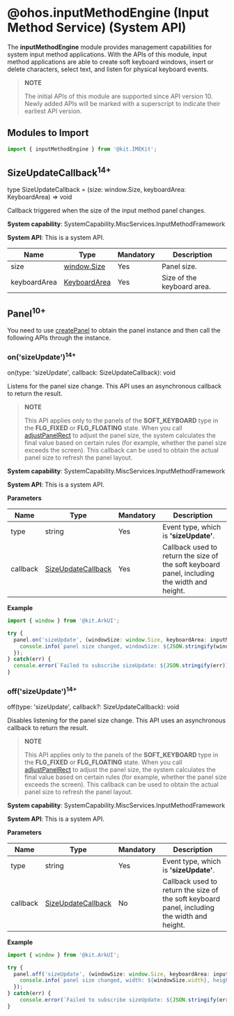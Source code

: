 # @ohos.inputMethodEngine (Input Method Service) (System API)

The **inputMethodEngine** module provides management capabilities for system input method applications. With the APIs of this module, input method applications are able to create soft keyboard windows, insert or delete characters, select text, and listen for physical keyboard events.

> **NOTE**
>
> The initial APIs of this module are supported since API version 10. Newly added APIs will be marked with a superscript to indicate their earliest API version.

## Modules to Import

```ts
import { inputMethodEngine } from '@kit.IMEKit';
```

## SizeUpdateCallback<sup>14+</sup>

type SizeUpdateCallback = (size: window.Size, keyboardArea: KeyboardArea) => void

Callback triggered when the size of the input method panel changes.

**System capability**: SystemCapability.MiscServices.InputMethodFramework

**System API**: This is a system API.

| Name      | Type                                                | Mandatory| Description                            |
| ------------ | ---------------------------------------------------- | ---- | -------------------------------- |
| size         | [window.Size](../apis-arkui/js-apis-window.md#size7) | Yes  | Panel size.                  |
| keyboardArea | [KeyboardArea](./js-apis-inputmethodengine.md#keyboardarea15)    | Yes  | Size of the keyboard area.|

## Panel<sup>10+</sup>

You need to use [createPanel](./js-apis-inputmethodengine.md#createpanel10) to obtain the panel instance and then call the following APIs through the instance.

### on('sizeUpdate')<sup>14+</sup>

on(type: 'sizeUpdate', callback: SizeUpdateCallback): void

Listens for the panel size change. This API uses an asynchronous callback to return the result.

> **NOTE**
>
> This API applies only to the panels of the **SOFT_KEYBOARD** type in the **FLG_FIXED** or **FLG_FLOATING** state. When you call [adjustPanelRect](./js-apis-inputmethodengine.md#adjustpanelrect15) to adjust the panel size, the system calculates the final value based on certain rules (for example, whether the panel size exceeds the screen). This callback can be used to obtain the actual panel size to refresh the panel layout.

**System capability**: SystemCapability.MiscServices.InputMethodFramework

**System API**: This is a system API.

**Parameters**

| Name  | Type                                       | Mandatory| Description                                                  |
| -------- | ------------------------------------------- | ---- | ------------------------------------------------------ |
| type     | string                                      | Yes  | Event type, which is **'sizeUpdate'**.|
| callback | [SizeUpdateCallback](#sizeupdatecallback14) | Yes  | Callback used to return the size of the soft keyboard panel, including the width and height.|

**Example**

```ts
import { window } from '@kit.ArkUI';

try {
  panel.on('sizeUpdate', (windowSize: window.Size, keyboardArea: inputMethodEngine.KeyboardArea) => {
    console.info(`panel size changed, windowSize: ${JSON.stringify(windowSize)}, keyboardArea: ${JSON.stringify(keyboardArea)}`);
  });
} catch(err) {
  console.error(`Failed to subscribe sizeUpdate: ${JSON.stringify(err)}`);
}
```

### off('sizeUpdate')<sup>14+</sup>

off(type: 'sizeUpdate', callback?: SizeUpdateCallback): void

Disables listening for the panel size change. This API uses an asynchronous callback to return the result.

> **NOTE**
>
> This API applies only to the panels of the **SOFT_KEYBOARD** type in the **FLG_FIXED** or **FLG_FLOATING** state. When you call [adjustPanelRect](./js-apis-inputmethodengine.md#adjustpanelrect15) to adjust the panel size, the system calculates the final value based on certain rules (for example, whether the panel size exceeds the screen). This callback can be used to obtain the actual panel size to refresh the panel layout.

**System capability**: SystemCapability.MiscServices.InputMethodFramework

**System API**: This is a system API.

**Parameters**

| Name  | Type                                       | Mandatory| Description                                                    |
| -------- | ------------------------------------------- | ---- | -------------------------------------------------------- |
| type     | string                                      | Yes  | Event type, which is **'sizeUpdate'**.|
| callback | [SizeUpdateCallback](#sizeupdatecallback14) | No  | Callback used to return the size of the soft keyboard panel, including the width and height.  |

**Example**

```ts
import { window } from '@kit.ArkUI';

try {
  panel.off('sizeUpdate', (windowSize: window.Size, keyboardArea: inputMethodEngine.KeyboardArea) => {
    console.info(`panel size changed, width: ${windowSize.width}, height: ${windowSize.height}`);
  });
} catch(err) {
    console.error(`Failed to subscribe sizeUpdate: ${JSON.stringify(err)}`);
}
```
<!--no_check-->
